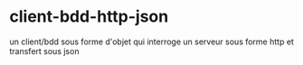 # client-bdd-http-json
un client/bdd sous forme d'objet qui interroge un serveur sous forme http et transfert sous json
